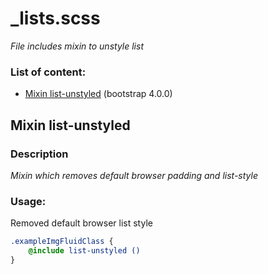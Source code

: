 # _lists.scss
_File includes mixin to unstyle list_

### List of content:

- [Mixin list-unstyled](#mixin-list-unstyled) (bootstrap 4.0.0)


## Mixin list-unstyled

### Description
_Mixin which removes default browser padding and list-style_

### Usage: 
Removed default browser list style

```scss
.exampleImgFluidClass {
    @include list-unstyled ()
}
```
